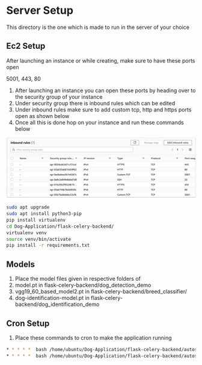 # Server Setup

This directory is the one which is made to run in the server of your choice

## Ec2 Setup

After launching an instance or while creating, make sure to have
these ports open

5001, 443, 80

1) After launching an instance you can open these ports by heading over to the security group of your instance
2) Under security group there is inbound rules which can be edited
3) Under inbound rules make sure to add custom tcp, http and https ports open as shown below
4) Once all this is done hop on your instance and run these commands below

![alt text](https://github.com/avickars/Dog-Application/blob/main/flask-celery-backend/snaps/ports.png)


```bash
sudo apt upgrade
sudo apt install python3-pip
pip install virtualenv
cd Dog-Application/flask-celery-backend/
virtualenv venv
source venv/bin/activate
pip install -r requirements.txt
```


## Models
1. Place the model files given in respective folders of 
2. model.pt in flask-celery-backend/dog_detection_demo
3. vgg19_60_based_model2.pt in flask-celery-backend/breed_classifier/
4. dog-identification-model.pt in flask-celery-backend/dog_identification_demo


## Cron Setup
1. Place these commands to cron to make the application running


```bash
* * * * *  bash /home/ubuntu/Dog-Application/flask-celery-backend/autostart_app.sh
* * * * *  bash /home/ubuntu/Dog-Application/flask-celery-backend/autostart_celery.sh
```